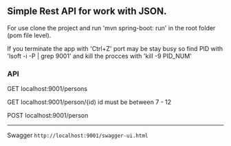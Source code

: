 <h2>Simple Rest API for work with JSON.</h2>

<p>For use clone the project and run 'mvn spring-boot: run' in the root folder (pom file level).</p>

<p>If you terminate the app with 'Ctrl+Z' port may be stay busy so find PID with 'lsoft -i -P | grep 9001'
and kill the procces with 'kill -9 PID_NUM'</p>

<h3>API</h3>
<p>GET localhost:9001/persons</p>
<p>GET localhost:9001/person/{id)    id must be between 7 - 12</p>
<p>POST localhost:9001/person</p>
<hr/>
<p>Swagger <code>http://localhost:9001/swagger-ui.html</code></p>
